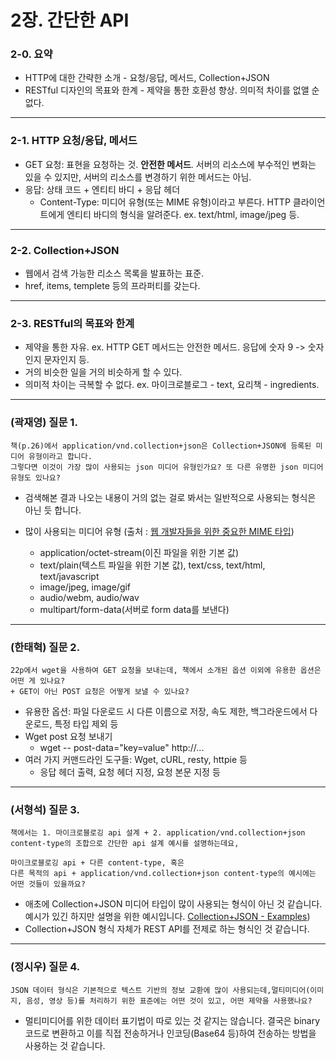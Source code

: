 # 2장. 간단한 API

### 2-0. 요약
- HTTP에 대한 간략한 소개 - 요청/응답, 메서드, Collection+JSON
- RESTful 디자인의 목표와 한계 - 제약을 통한 호환성 향상. 의미적 차이를 없앨 순 없다.
---
### 2-1. HTTP 요청/응답, 메서드
- GET 요청: 표현을 요청하는 것. **안전한 메서드**. 서버의 리소스에 부수적인 변화는 있을 수 있지만, 서버의 리소스를 변경하기 위한 메서드는 아님.
- 응답: 상태 코드 + 엔티티 바디 + 응답 헤더
  - Content-Type: 미디어 유형(또는 MIME 유형)이라고 부른다. HTTP 클라이언트에게 엔티티 바디의 형식을 알려준다. ex. text/html, image/jpeg 등.
---
### 2-2. Collection+JSON
- 웹에서 검색 가능한 리소스 목록을 발표하는 표준.
- href, items, templete 등의 프라퍼티를 갖는다.
---
### 2-3. RESTful의 목표와 한계
- 제약을 통한 자유. ex. HTTP GET 메서드는 안전한 메서드. 응답에 숫자 9 -> 숫자인지 문자인지 등.
- 거의 비슷한 일을 거의 비슷하게 할 수 있다.
- 의미적 차이는 극복할 수 없다. ex. 마이크로블로그 - text, 요리책 - ingredients.
---
### (곽재영) 질문 1. 
```
책(p.26)에서 application/vnd.collection+json은 Collection+JSON에 등록된 미디어 유형이라고 합니다.
그렇다면 이것이 가장 많이 사용되는 json 미디어 유형인가요? 또 다른 유명한 json 미디어 유형도 있나요?
```
- 검색해본 결과 나오는 내용이 거의 없는 걸로 봐서는 일반적으로 사용되는 형식은 아닌 듯 합니다.

- 많이 사용되는 미디어 유형 (출처 : [웹 개발자들을 위한 중요한 MIME 타입](https://developer.mozilla.org/ko/docs/Web/HTTP/MIME_types#웹_개발자들을_위한_중요한_mime_타입))
    - application/octet-stream(이진 파일을 위한 기본 값)
    - text/plain(텍스트 파일을 위한 기본 값), text/css, text/html, text/javascript
    - image/jpeg, image/gif
    - audio/webm, audio/wav
    - multipart/form-data(서버로 form data를 보낸다)
---
### (한태혁) 질문 2. 
```
22p에서 wget을 사용하여 GET 요청을 보내는데, 책에서 소개된 옵션 이외에 유용한 옵션은 어떤 게 있나요?
+ GET이 아닌 POST 요청은 어떻게 보낼 수 있나요?
```
- 유용한 옵션: 파일 다운로드 시 다른 이름으로 저장, 속도 제한, 백그라운드에서 다운로드, 특정 타입 제외 등
- Wget post 요청 보내기
    - wget -- post-data="key=value" http://...
- 여러 가지 커맨드라인 도구들: Wget, cURL, resty, httpie 등
    - 응답 헤더 출력, 요청 헤더 지정, 요청 본문 지정 등
---
### (서형석) 질문 3. 
```
책에서는 1. 마이크로블로깅 api 설계 + 2. application/vnd.collection+json content-type의 조합으로 간단한 api 설계 예시를 설명하는데요,

마이크로블로깅 api + 다른 content-type, 혹은
다른 목적의 api + application/vnd.collection+json content-type의 예시에는 어떤 것들이 있을까요?
```
- 애초에 Collection+JSON 미디어 타입이 많이 사용되는 형식이 아닌 것 같습니다. 예시가 있긴 하지만 설명을 위한 예시입니다. [Collection+JSON - Examples](http://amundsen.com/media-types/collection/examples/))
- Collection+JSON 형식 자체가 REST API를 전제로 하는 형식인 것 같습니다.
---
### (정시우) 질문 4. 
```
JSON 데이터 형식은 기본적으로 텍스트 기반의 정보 교환에 많이 사용되는데,멀티미디어(이미지, 음성, 영상 등)를 처리하기 위한 표준에는 어떤 것이 있고, 어떤 제약을 사용했나요?
```
- 멀티미디어를 위한 데이터 표기법이 따로 있는 것 같지는 않습니다. 결국은 binary 코드로 변환하고 이를 직접 전송하거나 인코딩(Base64 등)하여 전송하는 방법을 사용하는 것 같습니다.
